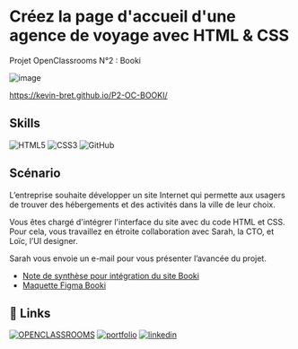 
# Créez la page d'accueil d'une agence de voyage avec HTML & CSS

Projet OpenClassrooms N°2 : Booki

![image](https://user.oc-static.com/upload/2022/06/20/16557256333819_FR_1155_P3_Banner-Booki.png)

https://kevin-bret.github.io/P2-OC-BOOKI/






## Skills


![HTML5](https://img.shields.io/badge/html5-%23E34F26.svg?logo=html5&logoColor=white&style=for-the-badge)
![CSS3](https://img.shields.io/badge/css3-%231572B6.svg?logo=css3&logoColor=white&style=for-the-badge)
![GitHub](https://img.shields.io/badge/github-%23121011.svg?logo=github&logoColor=white&style=for-the-badge)
## Scénario
L’entreprise souhaite développer un site Internet qui permette aux usagers de trouver des hébergements et des activités dans la ville de leur choix.

Vous êtes chargé d'intégrer l'interface du site avec du code HTML et CSS. Pour cela, vous travaillez en étroite collaboration avec Sarah, la CTO, et Loïc, l’UI designer. 

Sarah vous envoie un e-mail pour vous présenter l’avancée du projet.

- [Note de synthèse pour intégration du site Booki](https://drive.google.com/file/d/1HZ_6JUhYh1kwtu7pCado-rHr8mNy9NN0/view?usp=sharing)
- [Maquette Figma Booki](https://drive.google.com/file/d/10NUsLQ9ykxp2ZKVZyJgZ4ZwwK3bz_RFy/view?usp=sharing)






## 🔗 Links
[![OPENCLASSROOMS](https://img.shields.io/badge/OPENCLASSROOMS-7451EB?style=for-the-badge&logoColor=white)](https://openclassrooms.com/fr/)
[![portfolio](https://img.shields.io/badge/my_portfolio-000?style=for-the-badge&logo=ko-fi&logoColor=white)](https://kevinbret.fr/)
[![linkedin](https://img.shields.io/badge/linkedin-0A66C2?style=for-the-badge&logo=linkedin&logoColor=white)](www.linkedin.com/in/kevin-bret-534a73180)

